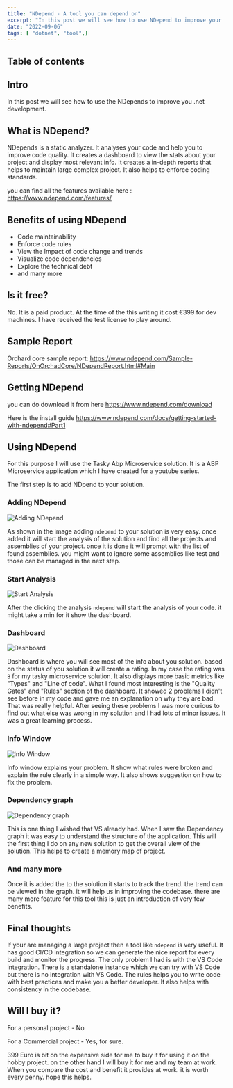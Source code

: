 ```yaml
---
title: "NDepend - A tool you can depend on"
excerpt: "In this post we will see how to use NDepend to improve your .net development."
date: "2022-09-06"
tags: [ "dotnet", "tool",]
---
```


## Table of contents

## Intro

In this post we will see how to use the NDepends to improve you .net development.

## What is NDepend?

NDepends is a static analyzer. It analyses your code and help you to improve code quality. It creates a dashboard to view the stats about your project and display most relevant info. It creates a in-depth reports that helps to maintain large complex project. It also helps to enforce coding standards.

you can find all the features available here : <https://www.ndepend.com/features/>

## Benefits of using NDepend

- Code maintainability
- Enforce code rules
- View the Impact of code change and trends
- Visualize code dependencies
- Explore the technical debt
- and many more

## Is it free?

No. It is a paid product. At the time of the this writing it cost €399 for dev machines. I have received the test license to play around.

## Sample Report

Orchard core sample report: <https://www.ndepend.com/Sample-Reports/OnOrchadCore/NDependReport.html#Main>

## Getting NDepend

you can do download it from here <https://www.ndepend.com/download>

Here is the install guide <https://www.ndepend.com/docs/getting-started-with-ndepend#Part1>

## Using NDepend

For this purpose I will use the Tasky Abp Microservice solution. It is a ABP Microservice application which I have created for a youtube series.

The first step is to add NDpend to your solution.

### Adding NDepend

![Adding NDepend](/assets/posts/ndepend/ndepend1.png)

As shown in the image adding `ndepend` to your solution is very easy. once added it will start the analysis of the solution and find all the projects and assemblies of your project. once it is done it will prompt with the list of found assemblies. you might want to ignore some assemblies like test and those can be managed in the next step.

### Start Analysis

![Start Analysis](/assets/posts/ndepend/ndepend2.png)

After the clicking the analysis `ndepend` will start the analysis of your code. it might take a min for it show the dashboard.

### Dashboard

![Dashboard](/assets/posts/ndepend/ndepend3.png)

Dashboard is where you will see most of the info about you solution. based on the status of you solution it will create a rating. In my case the rating was `B` for my tasky microservice solution. It also displays more basic metrics like "Types" and "Line of code". What I found most interesting is the "Quality Gates" and "Rules" section of the dashboard. It showed 2 problems I didn't see before in my code and gave me an explanation on why they are bad. That was really helpful. After seeing these problems I was more curious to find out what else was wrong in my solution and I had lots of minor issues. It was a great learning process.

### Info Window

![Info Window](/assets/posts/ndepend/ndepend4.png)

Info window explains your problem. It show what rules were broken and explain the rule clearly in a simple way. It also shows suggestion on how to fix the problem.

### Dependency graph

![Dependency graph](/assets/posts/ndepend/ndepend5.png)

This is one thing I wished that VS already had. When I saw the Dependency graph it was easy to understand the structure of the application. This will the first thing I do on any new solution to get the overall view of the solution. This helps to create a memory map of project.

### And many more

Once it is added the to the solution it starts to track the trend. the trend can be viewed in the graph. it will help us in improving the codebase. there are many more feature for this tool this is just an introduction of very few benefits.

## Final thoughts

If your are managing a large project then a tool like `ndepend` is very useful. It has good CI/CD integration so we can generate the nice report for every build and monitor the progress. The only problem I had is with the VS Code integration. There is a standalone instance which we can try with VS Code but there is no integration with VS Code. The rules helps you to write code with best practices and make you a better developer. It also helps with consistency in the codebase.

## Will I buy it?

For a personal project - No

For a Commercial project - Yes, for sure.

399 Euro is bit on the expensive side for me to buy it for using it on the hobby project. on the other hand I will buy it for me and my team at work. When you compare the cost and benefit it provides at work. it is worth every penny. hope this helps.
